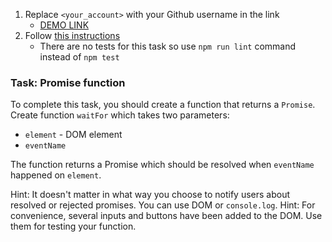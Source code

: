 1. Replace `<your_account>` with your Github username in the link
    - [DEMO LINK](https://zarg129.github.io/js_promise_function_DOM/)
2. Follow [this instructions](https://mate-academy.github.io/layout_task-guideline/)
    - There are no tests for this task so use `npm run lint` command instead of `npm test`

### Task: Promise function

To complete this task, you should create a function that returns a `Promise`.
Create function `waitFor` which takes two parameters:
- `element` - DOM element
- `eventName`

The function returns a Promise which should be resolved when `eventName` happened on `element`.

Hint: It doesn't matter in what way you choose to notify users about resolved or rejected promises. You can use DOM or `console.log`.
Hint: For convenience, several inputs and buttons have been added to the DOM. Use them for testing your function.
